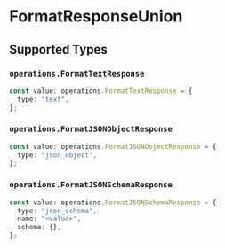 # FormatResponseUnion


## Supported Types

### `operations.FormatTextResponse`

```typescript
const value: operations.FormatTextResponse = {
  type: "text",
};
```

### `operations.FormatJSONObjectResponse`

```typescript
const value: operations.FormatJSONObjectResponse = {
  type: "json_object",
};
```

### `operations.FormatJSONSchemaResponse`

```typescript
const value: operations.FormatJSONSchemaResponse = {
  type: "json_schema",
  name: "<value>",
  schema: {},
};
```

